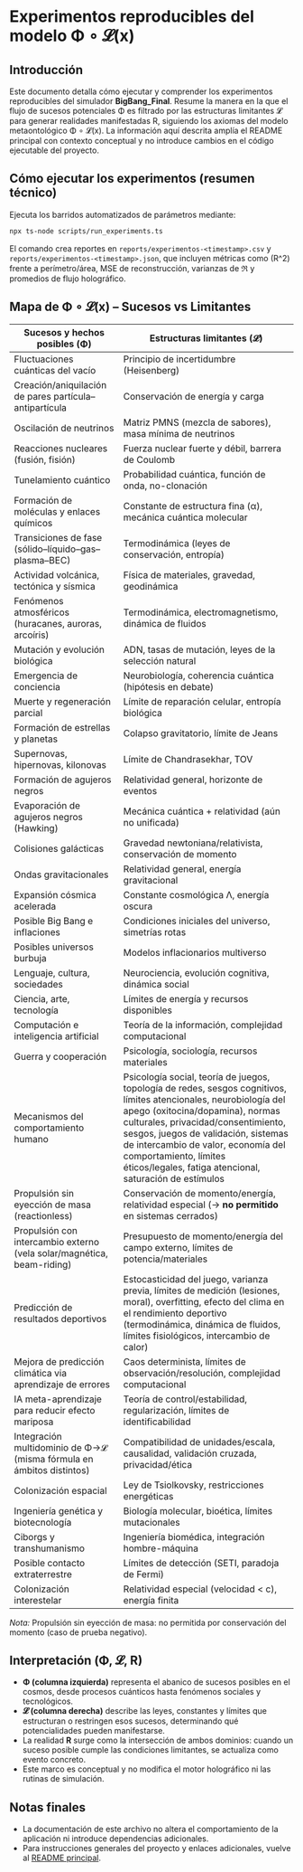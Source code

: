 # Experimentos reproducibles del modelo Φ ∘ 𝓛(x)

## Introducción
Este documento detalla cómo ejecutar y comprender los experimentos reproducibles del simulador **BigBang_Final**. Resume la manera en la que el flujo de sucesos potenciales Φ es filtrado por las estructuras limitantes 𝓛 para generar realidades manifestadas R, siguiendo los axiomas del modelo metaontológico Φ ∘ 𝓛(x). La información aquí descrita amplía el README principal con contexto conceptual y no introduce cambios en el código ejecutable del proyecto.

## Cómo ejecutar los experimentos (resumen técnico)
Ejecuta los barridos automatizados de parámetros mediante:

```bash
npx ts-node scripts/run_experiments.ts
```

El comando crea reportes en `reports/experimentos-<timestamp>.csv` y `reports/experimentos-<timestamp>.json`, que incluyen métricas como \(R^2\) frente a perímetro/área, MSE de reconstrucción, varianzas de ℜ y promedios de flujo holográfico.

## Mapa de Φ ∘ 𝓛(x) – Sucesos vs Limitantes
| Sucesos y hechos posibles (Φ) | Estructuras limitantes (𝓛) |
|--------------------------------|-----------------------------|
| Fluctuaciones cuánticas del vacío | Principio de incertidumbre (Heisenberg) |
| Creación/aniquilación de pares partícula–antipartícula | Conservación de energía y carga |
| Oscilación de neutrinos | Matriz PMNS (mezcla de sabores), masa mínima de neutrinos |
| Reacciones nucleares (fusión, fisión) | Fuerza nuclear fuerte y débil, barrera de Coulomb |
| Tunelamiento cuántico | Probabilidad cuántica, función de onda, no-clonación |
| Formación de moléculas y enlaces químicos | Constante de estructura fina (α), mecánica cuántica molecular |
| Transiciones de fase (sólido–líquido–gas–plasma–BEC) | Termodinámica (leyes de conservación, entropía) |
| Actividad volcánica, tectónica y sísmica | Física de materiales, gravedad, geodinámica |
| Fenómenos atmosféricos (huracanes, auroras, arcoíris) | Termodinámica, electromagnetismo, dinámica de fluidos |
| Mutación y evolución biológica | ADN, tasas de mutación, leyes de la selección natural |
| Emergencia de conciencia | Neurobiología, coherencia cuántica (hipótesis en debate) |
| Muerte y regeneración parcial | Límite de reparación celular, entropía biológica |
| Formación de estrellas y planetas | Colapso gravitatorio, límite de Jeans |
| Supernovas, hipernovas, kilonovas | Límite de Chandrasekhar, TOV |
| Formación de agujeros negros | Relatividad general, horizonte de eventos |
| Evaporación de agujeros negros (Hawking) | Mecánica cuántica + relatividad (aún no unificada) |
| Colisiones galácticas | Gravedad newtoniana/relativista, conservación de momento |
| Ondas gravitacionales | Relatividad general, energía gravitacional |
| Expansión cósmica acelerada | Constante cosmológica Λ, energía oscura |
| Posible Big Bang e inflaciones | Condiciones iniciales del universo, simetrías rotas |
| Posibles universos burbuja | Modelos inflacionarios multiverso |
| Lenguaje, cultura, sociedades | Neurociencia, evolución cognitiva, dinámica social |
| Ciencia, arte, tecnología | Límites de energía y recursos disponibles |
| Computación e inteligencia artificial | Teoría de la información, complejidad computacional |
| Guerra y cooperación | Psicología, sociología, recursos materiales |
| Mecanismos del comportamiento humano | Psicología social, teoría de juegos, topología de redes, sesgos cognitivos, límites atencionales, neurobiología del apego (oxitocina/dopamina), normas culturales, privacidad/consentimiento, sesgos, juegos de validación, sistemas de intercambio de valor, economía del comportamiento, límites éticos/legales, fatiga atencional, saturación de estímulos |
| Propulsión sin eyección de masa (reactionless) | Conservación de momento/energía, relatividad especial (→ **no permitido** en sistemas cerrados) |
| Propulsión con intercambio externo (vela solar/magnética, beam-riding) | Presupuesto de momento/energía del campo externo, límites de potencia/materiales |
| Predicción de resultados deportivos | Estocasticidad del juego, varianza previa, límites de medición (lesiones, moral), overfitting, efecto del clima en el rendimiento deportivo (termodinámica, dinámica de fluidos, límites fisiológicos, intercambio de calor) |
| Mejora de predicción climática via aprendizaje de errores | Caos determinista, límites de observación/resolución, complejidad computacional |
| IA meta-aprendizaje para reducir efecto mariposa | Teoría de control/estabilidad, regularización, límites de identificabilidad |
| Integración multidominio de Φ→𝓛 (misma fórmula en ámbitos distintos) | Compatibilidad de unidades/escala, causalidad, validación cruzada, privacidad/ética |
| Colonización espacial | Ley de Tsiolkovsky, restricciones energéticas |
| Ingeniería genética y biotecnología | Biología molecular, bioética, límites mutacionales |
| Ciborgs y transhumanismo | Ingeniería biomédica, integración hombre-máquina |
| Posible contacto extraterrestre | Límites de detección (SETI, paradoja de Fermi) |
| Colonización interestelar | Relatividad especial (velocidad < c), energía finita |

_Nota:_ Propulsión sin eyección de masa: no permitida por conservación del momento (caso de prueba negativo).

## Interpretación (Φ, 𝓛, R)
- **Φ (columna izquierda)** representa el abanico de sucesos posibles en el cosmos, desde procesos cuánticos hasta fenómenos sociales y tecnológicos.
- **𝓛 (columna derecha)** describe las leyes, constantes y límites que estructuran o restringen esos sucesos, determinando qué potencialidades pueden manifestarse.
- La realidad **R** surge como la intersección de ambos dominios: cuando un suceso posible cumple las condiciones limitantes, se actualiza como evento concreto.
- Este marco es conceptual y no modifica el motor holográfico ni las rutinas de simulación.

## Notas finales
- La documentación de este archivo no altera el comportamiento de la aplicación ni introduce dependencias adicionales.
- Para instrucciones generales del proyecto y enlaces adicionales, vuelve al [README principal](../README.md).
